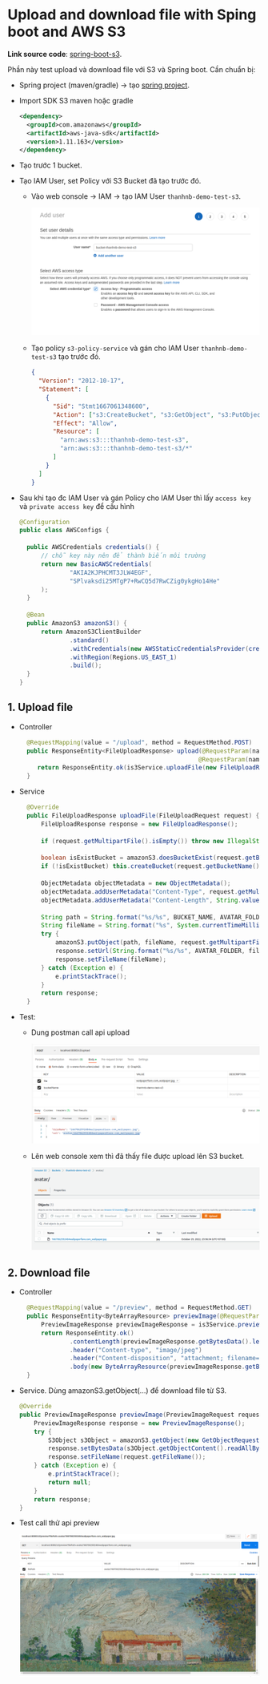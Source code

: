 # Upload and download file with Sping boot and AWS S3

**Link source code**: [spring-boot-s3](https://github.com/nbthanh98/study/tree/master/learn-aws/s3/hands-on/3-spring-boot-s3/source-code/aws-s3).

Phần này test upload và download file với S3 và Spring boot. Cần chuẩn bị:

- Spring project (maven/gradle) -> tạo [spring project](https://start.spring.io/).
- Import SDK S3 maven hoặc gradle

  ```xml
  <dependency>
    <groupId>com.amazonaws</groupId>
  	<artifactId>aws-java-sdk</artifactId>
  	<version>1.11.163</version>
  </dependency>
  ```

- Tạo trước 1 bucket.
- Tạo IAM User, set Policy với S3 Bucket đã tạo trước đó.

  - Vào web console -> IAM -> tạo IAM User `thanhnb-demo-test-s3`.

    ![](../../images/13.png)

  - Tạo policy `s3-policy-service` và gán cho IAM User `thanhnb-demo-test-s3` tạo trước đó.

    ```json
    {
      "Version": "2012-10-17",
      "Statement": [
        {
          "Sid": "Stmt1667061348600",
          "Action": ["s3:CreateBucket", "s3:GetObject", "s3:PutObject"],
          "Effect": "Allow",
          "Resource": [
            "arn:aws:s3:::thanhnb-demo-test-s3",
            "arn:aws:s3:::thanhnb-demo-test-s3/*"
          ]
        }
      ]
    }
    ```

- Sau khi tạo đc IAM User và gán Policy cho IAM User thì lấy `access key` và `private access key` để cấu hình

  ```java
  @Configuration
  public class AWSConfigs {

    public AWSCredentials credentials() {
        // chỗ key này nên để thành biến môi trường
        return new BasicAWSCredentials(
                "AKIA2KJPHCMT3JLW4EGF",
                "SPlvaksdi25MTgP7+RwCQ5d7RwCZig0ykgHo14He"
        );
    }

    @Bean
    public AmazonS3 amazonS3() {
        return AmazonS3ClientBuilder
                .standard()
                .withCredentials(new AWSStaticCredentialsProvider(credentials()))
                .withRegion(Regions.US_EAST_1)
                .build();
    }
  }
  ```

## **1. Upload file**

- Controller
  ```java
    @RequestMapping(value = "/upload", method = RequestMethod.POST)
    public ResponseEntity<FileUploadResponse> upload(@RequestParam(name = "bucketName") String bucketName,
                                                    @RequestParam(name = "file") MultipartFile multipartFile) {
       return ResponseEntity.ok(is3Service.uploadFile(new FileUploadRequest(bucketName, multipartFile)));
    }
  ```
- Service

  ```java
    @Override
    public FileUploadResponse uploadFile(FileUploadRequest request) {
        FileUploadResponse response = new FileUploadResponse();

        if (request.getMultipartFile().isEmpty()) throw new IllegalStateException("file cannot empty");

        boolean isExistBucket = amazonS3.doesBucketExist(request.getBucketName());
        if (!isExistBucket) this.createBucket(request.getBucketName());

        ObjectMetadata objectMetadata = new ObjectMetadata();
        objectMetadata.addUserMetadata("Content-Type", request.getMultipartFile().getContentType());
        objectMetadata.addUserMetadata("Content-Length", String.valueOf(request.getMultipartFile().getSize()));

        String path = String.format("%s/%s", BUCKET_NAME, AVATAR_FOLDER);
        String fileName = String.format("%s", System.currentTimeMillis() + request.getMultipartFile().getOriginalFilename());
        try {
            amazonS3.putObject(path, fileName, request.getMultipartFile().getInputStream(), objectMetadata);
            response.setUrl(String.format("%s/%s", AVATAR_FOLDER, fileName));
            response.setFileName(fileName);
        } catch (Exception e) {
            e.printStackTrace();
        }
        return response;
    }
  ```

- Test:

  - Dung postman call api upload

    ![](./../../images/14.png)

  - Lên web console xem thì đã thấy file được upload lên S3 bucket.

    ![](./../../images/15.png)

## **2. Download file**

- Controller
  ```java
    @RequestMapping(value = "/preview", method = RequestMethod.GET)
    public ResponseEntity<ByteArrayResource> previewImage(@RequestParam(value = "filePath") String filePath) {
        PreviewImageResponse previewImageResponse = is3Service.previewImage(PreviewImageRequest.make(filePath));
        return ResponseEntity.ok()
                .contentLength(previewImageResponse.getBytesData().length)
                .header("Content-type", "image/jpeg")
                .header("Content-disposition", "attachment; filename=\"" + previewImageResponse.getFileName() + "\"")
                .body(new ByteArrayResource(previewImageResponse.getBytesData()));
    }
  ```
- Service. Dùng amazonS3.getObject(...) để download file từ S3.
  ```java
  @Override
  public PreviewImageResponse previewImage(PreviewImageRequest request) {
      PreviewImageResponse response = new PreviewImageResponse();
      try {
          S3Object s3Object = amazonS3.getObject(new GetObjectRequest(BUCKET_NAME, request.getFilePath()));
          response.setBytesData(s3Object.getObjectContent().readAllBytes());
          response.setFileName(request.getFileName());
      } catch (Exception e) {
          e.printStackTrace();
          return null;
      }
      return response;
  }
  ```
- Test call thử api preview

  ![](../../images/16.png)
